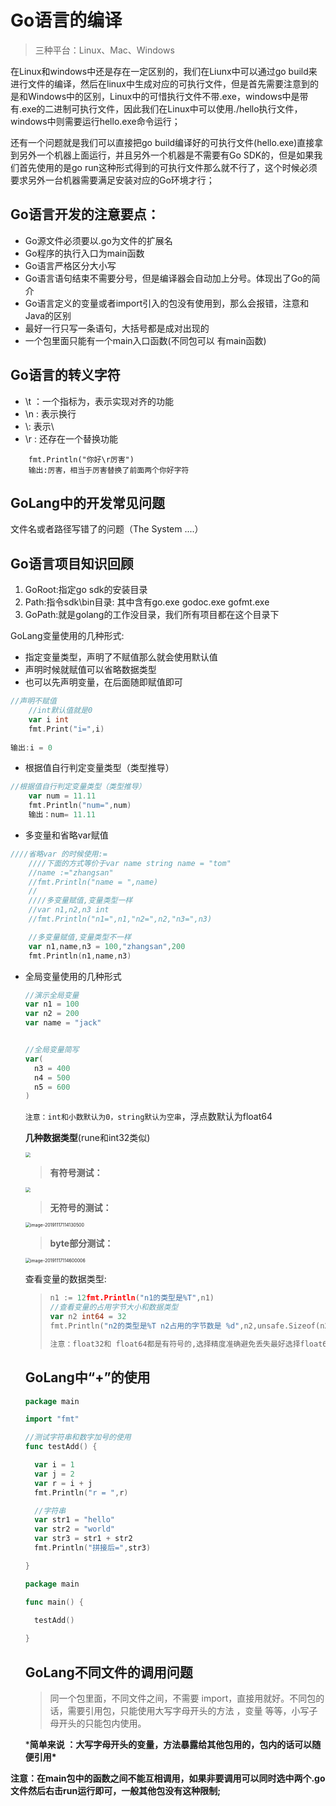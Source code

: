# Go语言的编译

> 三种平台：Linux、Mac、Windows

在Linux和windows中还是存在一定区别的，我们在Liunx中可以通过go build来进行文件的编译，然后在linux中生成对应的可执行文件，但是首先需要注意到的是和Windows中的区别，Linux中的可惜执行文件不带.exe，windows中是带有.exe的二进制可执行文件，因此我们在Linux中可以使用./hello执行文件，windows中则需要运行hello.exe命令运行；

还有一个问题就是我们可以直接把go build编译好的可执行文件(hello.exe)直接拿到另外一个机器上面运行，并且另外一个机器是不需要有Go SDK的，但是如果我们首先使用的是go run这种形式得到的可执行文件那么就不行了，这个时候必须要求另外一台机器需要满足安装对应的Go环境才行；

## Go语言开发的注意要点：

- Go源文件必须要以.go为文件的扩展名
- Go程序的执行入口为main函数
- Go语言严格区分大小写
- Go语言语句结束不需要分号，但是编译器会自动加上分号。体现出了Go的简介
- Go语言定义的变量或者import引入的包没有使用到，那么会报错，注意和Java的区别
- 最好一行只写一条语句，大括号都是成对出现的
- 一个包里面只能有一个main入口函数(不同包可以 有main函数)



## Go语言的转义字符

-    \t ：一个指标为，表示实现对齐的功能
-    \n :   表示换行
-    \\\:   表示\
-    \r :  还存在一个替换功能

```
	fmt.Println("你好\r厉害")
	输出:厉害，相当于厉害替换了前面两个你好字符
```

 

## GoLang中的开发常见问题

文件名或者路径写错了的问题（The System ....）



## Go语言项目知识回顾

1. GoRoot:指定go sdk的安装目录
2. Path:指令sdk\bin目录: 其中含有go.exe godoc.exe gofmt.exe
3. GoPath:就是golang的工作没目录，我们所有项目都在这个目录下

GoLang变量使用的几种形式:

- 指定变量类型，声明了不赋值那么就会使用默认值
- 声明时候就赋值可以省略数据类型
- 也可以先声明变量，在后面随即赋值即可

```go
//声明不赋值
	//int默认值就是0
	var i int
	fmt.Print("i=",i)
	
输出:i = 0
```

- 根据值自行判定变量类型（类型推导）

```go
//根据值自行判定变量类型（类型推导）
	var num = 11.11
	fmt.Println("num=",num)
	输出：num= 11.11
```

- 多变量和省略var赋值

```go
////省略var 的时候使用:=
	////下面的方式等价于var name string name = "tom"
	//name :="zhangsan"
	//fmt.Println("name = ",name)
	//
	////多变量赋值,变量类型一样
	//var n1,n2,n3 int
	//fmt.Println("n1=",n1,"n2=",n2,"n3=",n3)

	//多变量赋值,变量类型不一样
	var n1,name,n3 = 100,"zhangsan",200
	fmt.Println(n1,name,n3)

```

- 全局变量使用的几种形式

  ```go
  //演示全局变量
  var n1 = 100
  var n2 = 200
  var name = "jack"
  
  
  //全局变量简写
  var(
  	n3 = 400
  	n4 = 500
  	n5 = 600
  )
  ```

  `注意：int和小数默认为0，string默认为空串`，浮点数默认为float64

  

  **几种数据类型**(rune和int32类似)

  <img src="C:\Users\yuanfeng\AppData\Roaming\Typora\typora-user-images\image-20191117112957548.png" style="zoom:50%;" />

  > **有符号测试：**

  <img src="C:\Users\yuanfeng\AppData\Roaming\Typora\typora-user-images\image-20191117113943128.png" style="zoom:50%;" />

  

  > **无符号的测试：**

  <img src="C:\Users\yuanfeng\AppData\Roaming\Typora\typora-user-images\image-20191117114130500.png" alt="image-20191117114130500" style="zoom:50%;" />

  > **byte部分测试：**

  <img src="C:\Users\yuanfeng\AppData\Roaming\Typora\typora-user-images\image-20191117114600006.png" alt="image-20191117114600006" style="zoom:50%;" />

  

  查看变量的数据类型:

  > ```go
  > n1 := 12fmt.Println("n1的类型是%T",n1)
  > //查看变量的占用字节大小和数据类型
  > var n2 int64 = 32
  > fmt.Println("n2的类型是%T n2占用的字节数是 %d",n2,unsafe.Sizeof(n2))
  > 
  > 注意：float32和 float64都是有符号的,选择精度准确避免丢失最好选择float64
  > ```

  ## GoLang中“+”的使用

  ```go
  package main
  
  import "fmt"
  
  //测试字符串和数字加号的使用
  func testAdd() {
  
  	var i = 1
  	var j = 2
  	var r = i + j
  	fmt.Println("r = ",r)
  
  	//字符串
  	var str1 = "hello"
  	var str2 = "world"
  	var str3 = str1 + str2
  	fmt.Println("拼接后=",str3)
  
  }
  ```

  ```go
  package main
  
  func main() {
  	
  	testAdd()
  
  }
  
  ```

  

  ## GoLang不同文件的调用问题

  > 同一个包里面，不同文件之间，不需要 import，直接用就好。不同包的话，需要引用包，只能使用大写字母开头的方法 ，变量 等等，小写子母开头的只能包内使用。

  ***简单来说 ：大写字母开头的变量，方法暴露给其他包用的，包内的话可以随便引用\***

​        **注意：在main包中的函数之间不能互相调用，如果非要调用可以同时选中两个.go文件然后右击run运行即可，一般其他包没有这种限制;**